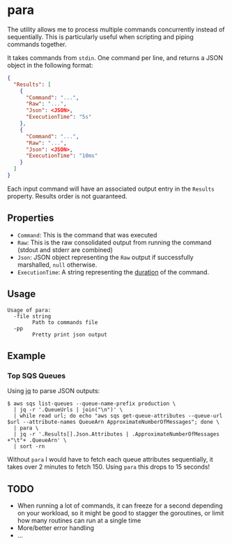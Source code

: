 
# para

The utility allows me to process multiple commands concurrently instead of sequentially. This is particularly useful when scripting and piping commands together.

It takes commands from `stdin`. One command per line, and returns a JSON object in the following format:

```json
{
  "Results": [
    {
      "Command": "...",
      "Raw": "...",
      "Json": <JSON>,
      "ExecutionTime": "5s"
    },
    {
      "Command": "...",
      "Raw": "...",
      "Json": <JSON>,
      "ExecutionTime": "10ms"
    }
  ]
}
```

Each input command will have an associated output entry in the `Results` property. Results order is not guaranteed.

## Properties

* `Command`: This is the command that was executed
* `Raw`: This is the raw consolidated output from running the command (stdout and stderr are combined)
* `Json`: JSON object representing the `Raw` output if successfully marshalled, `null` otherwise.
* `ExecutionTime`: A string representing the [duration](https://golang.org/pkg/time/#Duration.String) of the command.

## Usage

```
Usage of para:
  -file string
        Path to commands file
  -pp
        Pretty print json output
```

## Example

### Top SQS Queues

Using [jq](https://stedolan.github.io/jq) to parse JSON outputs:

```
$ aws sqs list-queues --queue-name-prefix production \
  | jq -r '.QueueUrls | join("\n")' \
  | while read url; do echo "aws sqs get-queue-attributes --queue-url $url --attribute-names QueueArn ApproximateNumberOfMessages"; done \
  | para \
  | jq -r '.Results[].Json.Attributes | .ApproximateNumberOfMessages +"\t"+ .QueueArn' \
  | sort -rn
```

Without `para` I would have to fetch each queue attributes sequentially, it takes over 2 minutes to fetch 150. Using `para` this drops to 15 seconds!

## TODO

* When running a lot of commands, it can freeze for a second depending on your workload, so it might be good to stagger the goroutines, or limit how many routines can run at a single time
* More/better error handling
* ...

